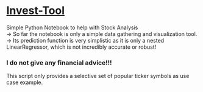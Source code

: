 # [Invest-Tool](https://github.com/NIlS-Z99/Invest-Tool/blob/main/stock_analysis.ipynb)
Simple Python Notebook to help with Stock Analysis <br>
-> So far the notebook is only a simple data gathering and visualization tool. <br>
-> Its prediction function is very simplistic as it is only a nested LinearRegressor, which is not incredibly accurate or robust!

### I do not give any financial advice!!!
This script only provides a selective set of popular ticker symbols as use case example.
